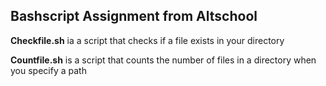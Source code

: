 <h2>Bashscript Assignment from Altschool</h2>
<p><b>Checkfile.sh</b> ia a script that checks if a file exists in your directory</p>
<p><b>Countfile.sh</b> is a script that counts the number of files in a directory when you specify a path</p>

